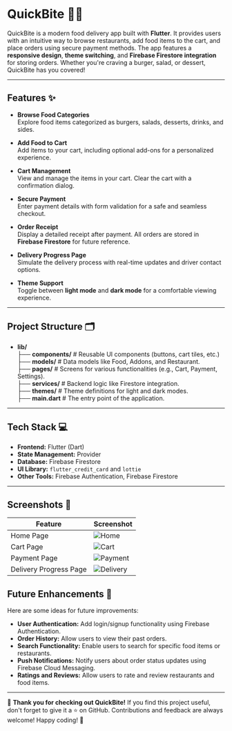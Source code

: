 # QuickBite 🍔🚀

QuickBite is a modern food delivery app built with **Flutter**. It provides users with an intuitive way to browse restaurants, add food items to the cart, and place orders using secure payment methods. The app features a **responsive design**, **theme switching**, and **Firebase Firestore integration** for storing orders. Whether you're craving a burger, salad, or dessert, QuickBite has you covered!

---

## Features ✨

- **Browse Food Categories**  
  Explore food items categorized as burgers, salads, desserts, drinks, and sides.

- **Add Food to Cart**  
  Add items to your cart, including optional add-ons for a personalized experience.

- **Cart Management**  
  View and manage the items in your cart. Clear the cart with a confirmation dialog.

- **Secure Payment**  
  Enter payment details with form validation for a safe and seamless checkout.

- **Order Receipt**  
  Display a detailed receipt after payment. All orders are stored in **Firebase Firestore** for future reference.

- **Delivery Progress Page**  
  Simulate the delivery process with real-time updates and driver contact options.

- **Theme Support**  
  Toggle between **light mode** and **dark mode** for a comfortable viewing experience.

---

## Project Structure 🗂️

- **lib/**  
  ├── **components/**      \# Reusable UI components (buttons, cart tiles, etc.)  
  ├── **models/**          \# Data models like Food, Addons, and Restaurant.  
  ├── **pages/**           \# Screens for various functionalities (e.g., Cart, Payment, Settings).  
  ├── **services/**        \# Backend logic like Firestore integration.  
  ├── **themes/**          \# Theme definitions for light and dark modes.  
  ├── **main.dart**        \# The entry point of the application.

---



## Tech Stack 💻

- **Frontend:** Flutter (Dart)
- **State Management:** Provider
- **Database:** Firebase Firestore
- **UI Library:** `flutter_credit_card` and `lottie`
- **Other Tools:** Firebase Authentication, Firebase Firestore

---
## Screenshots 📸

| Feature                  | Screenshot                                  |
|--------------------------|---------------------------------------------|
| Home Page                | ![Home](https://via.placeholder.com/300x600.png?text=Home+Page)       |
| Cart Page                | ![Cart](https://via.placeholder.com/300x600.png?text=Cart+Page)       |
| Payment Page             | ![Payment](https://via.placeholder.com/300x600.png?text=Payment+Page) |
| Delivery Progress Page   | ![Delivery](https://via.placeholder.com/300x600.png?text=Delivery+Page) |
## Future Enhancements 🔮

Here are some ideas for future improvements:

- **User Authentication:** Add login/signup functionality using Firebase Authentication.
- **Order History:** Allow users to view their past orders.
- **Search Functionality:** Enable users to search for specific food items or restaurants.
- **Push Notifications:** Notify users about order status updates using Firebase Cloud Messaging.
- **Ratings and Reviews:** Allow users to rate and review restaurants and food items.
---

🌟 **Thank you for checking out QuickBite!** If you find this project useful, don't forget to give it a ⭐️ on GitHub. Contributions and feedback are always welcome! Happy coding! 🚀
